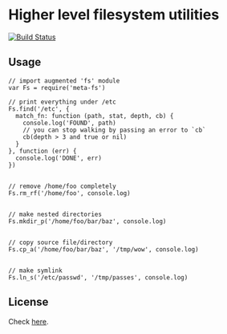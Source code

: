 Higher level filesystem utilities
=====

[![Build Status](https://secure.travis-ci.org/dvv/meta-fs.png)](http://travis-ci.org/dvv/meta-fs)

Usage
-----

    // import augmented 'fs' module
    var Fs = require('meta-fs')

    // print everything under /etc
    Fs.find('/etc', {
      match_fn: function (path, stat, depth, cb) {
        console.log('FOUND', path)
        // you can stop walking by passing an error to `cb`
        cb(depth > 3 and true or nil)
      }
    }, function (err) {
      console.log('DONE', err)
    })


    // remove /home/foo completely
    Fs.rm_rf('/home/foo', console.log)


    // make nested directories
    Fs.mkdir_p('/home/foo/bar/baz', console.log)


    // copy source file/directory
    Fs.cp_a('/home/foo/bar/baz', '/tmp/wow', console.log)


    // make symlink
    Fs.ln_s('/etc/passwd', '/tmp/passes', console.log)


License
-------

Check [here](license.txt).
